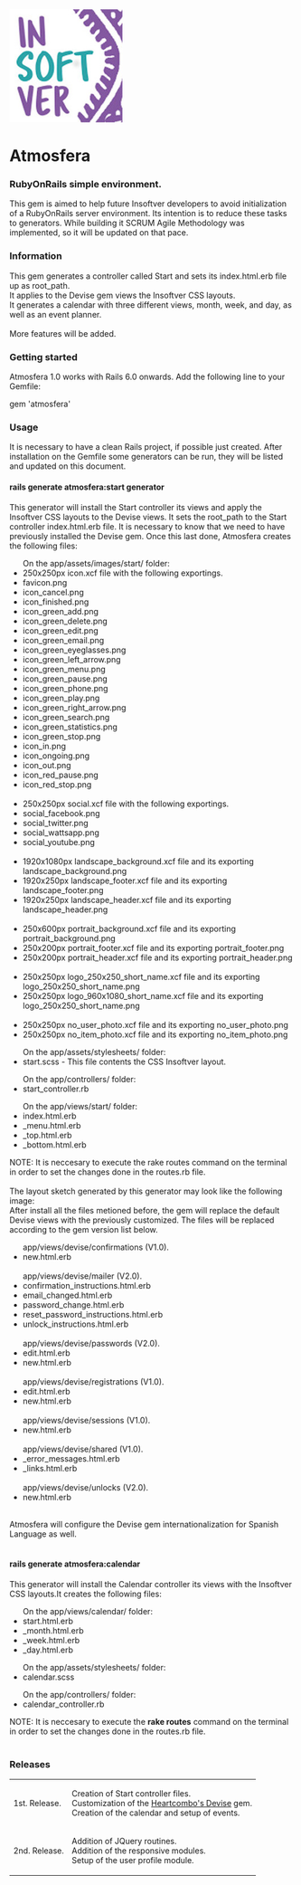 <img src="lib/images/readme/logo.png" alt="Insoftver"> 
<h1>Atmosfera</h1>
<h3>RubyOnRails simple environment.</h3>
<p>This gem is aimed to help future Insoftver developers to avoid initialization of a RubyOnRails server environment. Its intention is to reduce these tasks to generators. While building it SCRUM Agile Methodology was implemented, so it will be updated on that pace.</p>

<h3>Information</h3>
<p>
	This gem generates a controller called Start and sets its index.html.erb file up as root_path.<br>
	It applies to the Devise gem views the Insoftver CSS layouts.<br>
	It generates a calendar with three different views, month, week, and day, as well as an event planner.<br><br>
	More features will be added.
</p>

<h3>Getting started</h3>
<p>Atmosfera 1.0 works with Rails 6.0 onwards. Add the following line to your Gemfile:</p>

gem 'atmosfera'

<h3>Usage</h3>
<p>
	It is necessary to have a clean Rails project, if possible just created. After installation on the Gemfile some generators can be run, they will be listed and updated on this document.<br>
	<h4>rails generate atmosfera:start generator</h4>
	This generator will install the Start controller its views and apply the Insoftver CSS layouts to the Devise views. It sets the root_path to the Start controller index.html.erb file.
	It is necessary to know that we need to have previously installed the Devise gem. Once this last done, Atmosfera creates the following files:
	<ul>
	On the app/assets/images/start/ folder:
		<br>
		<li>250x250px icon.xcf file with the following exportings.</li>
		<li>favicon.png</li>
		<li>icon_cancel.png</li>
		<li>icon_finished.png</li>
		<li>icon_green_add.png</li>
		<li>icon_green_delete.png</li>
		<li>icon_green_edit.png</li>
		<li>icon_green_email.png</li>
		<li>icon_green_eyeglasses.png</li>
		<li>icon_green_left_arrow.png</li>
		<li>icon_green_menu.png</li>
		<li>icon_green_pause.png</li>
		<li>icon_green_phone.png</li>
		<li>icon_green_play.png</li>
		<li>icon_green_right_arrow.png</li>
		<li>icon_green_search.png</li>
		<li>icon_green_statistics.png</li>
		<li>icon_green_stop.png</li>
		<li>icon_in.png</li>
		<li>icon_ongoing.png</li>
		<li>icon_out.png</li>
		<li>icon_red_pause.png</li>
		<li>icon_red_stop.png</li>
		<br>
		<li>250x250px social.xcf file with the following exportings.</li>
		<li>social_facebook.png</li>
		<li>social_twitter.png</li>
		<li>social_wattsapp.png</li>
		<li>social_youtube.png</li>
		<br>
		<li>1920x1080px landscape_background.xcf file and its exporting landscape_background.png</li>
		<li>1920x250px landscape_footer.xcf file and its exporting landscape_footer.png</li>
		<li>1920x250px landscape_header.xcf file and its exporting landscape_header.png</li>
		<br>
		<li>250x600px portrait_background.xcf file and its exporting portrait_background.png</li>
		<li>250x200px portrait_footer.xcf file and its exporting portrait_footer.png</li>
		<li>250x200px portrait_header.xcf file and its exporting portrait_header.png</li>
		<br>
		<li>250x250px logo_250x250_short_name.xcf file and its exporting logo_250x250_short_name.png</li>
		<li>250x250px logo_960x1080_short_name.xcf file and its exporting logo_250x250_short_name.png</li>
		<br>
		<li>250x250px no_user_photo.xcf file and its exporting no_user_photo.png</li>
		<li>250x250px no_item_photo.xcf file and its exporting no_item_photo.png</li>
	</ul>
	<ul>
	On the app/assets/stylesheets/ folder:
		<br>
		<li>start.scss - This file contents the CSS Insoftver layout.</li>
	</ul>
	<ul>
	On the app/controllers/ folder:
		<br>
		<li>start_controller.rb</li>
	</ul>	
	<ul>
	On the app/views/start/ folder:
		<br>
		<li>index.html.erb</li>
		<li>_menu.html.erb</li>
		<li>_top.html.erb</li>
		<li>_bottom.html.erb</li>
	</ul>
	NOTE: It is neccesary to execute the rake routes command on the terminal in order to set the changes done in the routes.rb file.<br><br>
	The layout sketch generated by this generator may look like the following image:<br>
	After install all the files metioned before, the gem will replace the default Devise views with the previously customized. The files will be replaced according to the gem version list below.<br>
	<ul>
	app/views/devise/confirmations (V1.0).
		<li>new.html.erb</li><br>
	app/views/devise/mailer (V2.0).
		<li>confirmation_instructions.html.erb</li>
		<li>email_changed.html.erb</li>
		<li>password_change.html.erb</li>
		<li>reset_password_instructions.html.erb</li>
		<li>unlock_instructions.html.erb</li><br>
	app/views/devise/passwords (V2.0).
		<li>edit.html.erb</li>
		<li>new.html.erb</li><br>
	app/views/devise/registrations (V1.0).
		<li>edit.html.erb</li>
		<li>new.html.erb</li><br>
	app/views/devise/sessions (V1.0).
		<li>new.html.erb</li><br>
	app/views/devise/shared (V1.0).
		<li>_error_messages.html.erb</li>
		<li>_links.html.erb</li><br>
	app/views/devise/unlocks (V2.0).
		<li>new.html.erb</li><br>
	</ul>
	Atmosfera will configure the Devise gem internationalization for Spanish Language as well.<br>
	<br>
	<h4>rails generate atmosfera:calendar</h4>
	This generator will install the Calendar controller its views with the Insoftver CSS layouts.It creates the following files:<br>
	<ul>
	On the app/views/calendar/ folder:
		<br>
		<li>start.html.erb</li>
		<li>_month.html.erb</li>
		<li>_week.html.erb</li>
		<li>_day.html.erb</li>
	</ul>
	<ul>
	On the app/assets/stylesheets/ folder:
		<br>
		<li>calendar.scss</li>
	</ul>
	<ul>
	On the app/controllers/ folder:
		<br>
		<li>calendar_controller.rb</li>
	</ul>
	NOTE: It is neccesary to execute the <b>rake routes</b> command on the terminal in order to set the changes done in the routes.rb file.<br><br>	
</p>

<h3>Releases</h3>
<table style="width:100%">
	<tr>
    	<td>1st. Release.</td>
    	<td>
    		<p>
    		Creation of Start controller files.<br>
    		Customization of the <a href="https://github.com/heartcombo/devise">Heartcombo's Devise</a> gem.<br>
    		Creation of the calendar and setup of events.<br>
	    	</p>
    	</td>
  	</tr>
	<tr>
    	<td>2nd. Release.</td>
    	<td>
    		<p>
    		Addition of JQuery routines.<br>
    		Addition of the responsive modules.<br>
    		Setup of the user profile module.<br>
    		</p>
    	</td>
  	</tr>  
</table>